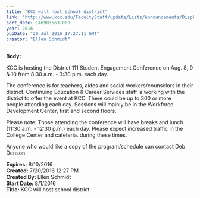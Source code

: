 ```yaml
---
title: "KCC will host school district"
link: "http://www.kcc.edu/FacultyStaff/update/Lists/Announcements/DispForm.aspx?ID=2255"
sort_date: 1469035631000
year: 2016
pubDate: "20 Jul 2016 17:27:11 GMT"
creator: "Ellen Schmidt"
---
```


<div><b>Body:</b> <div class="ExternalClass7B97F80ACF704BE78DB472756E7C1177"><p>​KCC is hosting the District 111 Student Engagement Conference on Aug. 8, 9 &amp; 10 from 8:30 a.m. - 3:30 p.m. each day.</p>
<p>The conference is for teachers, aides and social workers/counselors in their district. Continuing Education &amp; Career Services staff is working with the district to offer the event at KCC. There could be up to 300 or more people attending each day. Sessions will mainly be in the Workforce Development Center, first and second floors.</p>
<p>Please note: Those attending the conference will have breaks and lunch (11:30 a.m. - 12:30 p.m.) each day. Please expect increased traffic in the College Center and cafeteria. during these times.</p>
<p>Anyone who would like a copy of the program/schedule can contact Deb Denson.</p></div></div>
<div><b>Expires:</b> 8/10/2016</div>
<div><b>Created:</b> 7/20/2016 12:27 PM</div>
<div><b>Created By:</b> Ellen Schmidt</div>
<div><b>Start Date:</b> 8/1/2016</div>
<div><b>Title:</b> KCC will host school district</div>
